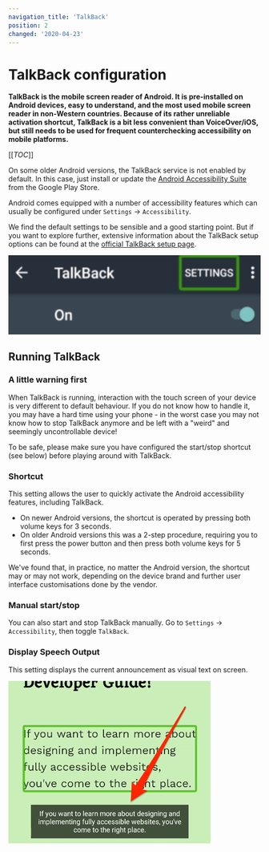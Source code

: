 ```yaml
---
navigation_title: 'TalkBack'
position: 2
changed: '2020-04-23'
---
```


# TalkBack configuration

**TalkBack is the mobile screen reader of Android. It is pre-installed on Android devices, easy to understand, and the most used mobile screen reader in non-Western countries. Because of its rather unreliable activation shortcut, TalkBack is a bit less convenient than VoiceOver/iOS, but still needs to be used for frequent counterchecking accessibility on mobile platforms.**

[[_TOC_]]

On some older Android versions, the TalkBack service is not enabled by default. In this case, just install or update the [Android Accessibility Suite](https://play.google.com/store/apps/details?id=com.google.android.marvin.talkback&hl=en_US) from the Google Play Store.

Android comes equipped with a number of accessibility features which can usually be configured under `Settings` -> `Accessibility`.

We find the default settings to be sensible and a good starting point. But if you want to explore further, extensive information about the TalkBack setup options can be found at the [official TalkBack setup page](https://support.google.com/accessibility/android/answer/6283655).

![TalkBack icon](_media/talkback-icon.png)

## Running TalkBack

### A little warning first

When TalkBack is running, interaction with the touch screen of your device is very different to default behaviour. If you do not know how to handle it, you may have a hard time using your phone - in the worst case you may not know how to stop TalkBack anymore and be left with a "weird" and seemingly uncontrollable device!

To be safe, please make sure you have configured the start/stop shortcut (see below) before playing around with TalkBack.

### Shortcut

This setting allows the user to quickly activate the Android accessibility features, including TalkBack.

- On newer Android versions, the shortcut is operated by pressing both volume keys for 3 seconds.
- On older Android versions this was a 2-step procedure, requiring you to first press the power button and then press both volume keys for 5 seconds.

We've found that, in practice, no matter the Android version, the shortcut may or may not work, depending on the device brand and further user interface customisations done by the vendor.

### Manual start/stop

You can also start and stop TalkBack manually. Go to `Settings` -> `Accessibility`, then toggle `TalkBack`.

### Display Speech Output

This setting displays the current announcement as visual text on screen.

![TalkBack Speech Output](_media/talkback-speech-output.png)

